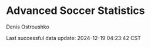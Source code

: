 # Advanced Soccer Statistics
Denis Ostroushko

<!-- gfm -->

Last successful data update: 2024-12-19 04:23:42 CST
